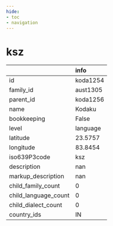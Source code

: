 ```yaml
---
hide:
- toc
- navigation
---
```

# ksz
|                      | info     |
|:---------------------|:---------|
| id                   | koda1254 |
| family_id            | aust1305 |
| parent_id            | koda1256 |
| name                 | Kodaku   |
| bookkeeping          | False    |
| level                | language |
| latitude             | 23.5757  |
| longitude            | 83.8454  |
| iso639P3code         | ksz      |
| description          | nan      |
| markup_description   | nan      |
| child_family_count   | 0        |
| child_language_count | 0        |
| child_dialect_count  | 0        |
| country_ids          | IN       |
